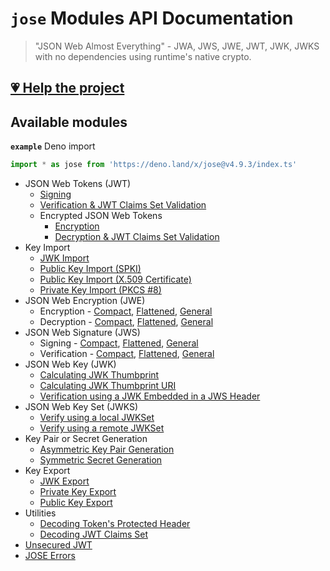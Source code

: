 # `jose` Modules API Documentation

> "JSON Web Almost Everything" - JWA, JWS, JWE, JWT, JWK, JWKS with no dependencies using runtime's native crypto.

## [💗 Help the project](https://github.com/panva/jose/blob/v4.9.3/docs/https://github.com/sponsors/panva)

## Available modules

**`example`** Deno import
```js
import * as jose from 'https://deno.land/x/jose@v4.9.3/index.ts'
```

- JSON Web Tokens (JWT)
  - [Signing](https://github.com/panva/jose/blob/v4.9.3/docs/classes/jwt_sign.SignJWT.md#readme)
  - [Verification & JWT Claims Set Validation](https://github.com/panva/jose/blob/v4.9.3/docs/functions/jwt_verify.jwtVerify.md#readme)
  - Encrypted JSON Web Tokens
    - [Encryption](https://github.com/panva/jose/blob/v4.9.3/docs/classes/jwt_encrypt.EncryptJWT.md#readme)
    - [Decryption & JWT Claims Set Validation](https://github.com/panva/jose/blob/v4.9.3/docs/functions/jwt_decrypt.jwtDecrypt.md#readme)
- Key Import
  - [JWK Import](https://github.com/panva/jose/blob/v4.9.3/docs/functions/key_import.importJWK.md#readme)
  - [Public Key Import (SPKI)](https://github.com/panva/jose/blob/v4.9.3/docs/functions/key_import.importSPKI.md#readme)
  - [Public Key Import (X.509 Certificate)](https://github.com/panva/jose/blob/v4.9.3/docs/functions/key_import.importX509.md#readme)
  - [Private Key Import (PKCS #8)](https://github.com/panva/jose/blob/v4.9.3/docs/functions/key_import.importPKCS8.md#readme)
- JSON Web Encryption (JWE)
  - Encryption - [Compact](https://github.com/panva/jose/blob/v4.9.3/docs/classes/jwe_compact_encrypt.CompactEncrypt.md#readme), [Flattened](https://github.com/panva/jose/blob/v4.9.3/docs/classes/jwe_flattened_encrypt.FlattenedEncrypt.md#readme), [General](https://github.com/panva/jose/blob/v4.9.3/docs/classes/jwe_general_encrypt.GeneralEncrypt.md#readme)
  - Decryption - [Compact](https://github.com/panva/jose/blob/v4.9.3/docs/functions/jwe_compact_decrypt.compactDecrypt.md#readme), [Flattened](https://github.com/panva/jose/blob/v4.9.3/docs/functions/jwe_flattened_decrypt.flattenedDecrypt.md#readme), [General](https://github.com/panva/jose/blob/v4.9.3/docs/functions/jwe_general_decrypt.generalDecrypt.md#readme)
- JSON Web Signature (JWS)
  - Signing - [Compact](https://github.com/panva/jose/blob/v4.9.3/docs/classes/jws_compact_sign.CompactSign.md#readme), [Flattened](https://github.com/panva/jose/blob/v4.9.3/docs/classes/jws_flattened_sign.FlattenedSign.md#readme), [General](https://github.com/panva/jose/blob/v4.9.3/docs/classes/jws_general_sign.GeneralSign.md#readme)
  - Verification - [Compact](https://github.com/panva/jose/blob/v4.9.3/docs/functions/jws_compact_verify.compactVerify.md#readme), [Flattened](https://github.com/panva/jose/blob/v4.9.3/docs/functions/jws_flattened_verify.flattenedVerify.md#readme), [General](https://github.com/panva/jose/blob/v4.9.3/docs/functions/jws_general_verify.generalVerify.md#readme)
- JSON Web Key (JWK)
  - [Calculating JWK Thumbprint](https://github.com/panva/jose/blob/v4.9.3/docs/functions/jwk_thumbprint.calculateJwkThumbprint.md#readme)
  - [Calculating JWK Thumbprint URI](https://github.com/panva/jose/blob/v4.9.3/docs/functions/jwk_thumbprint.calculateJwkThumbprintUri.md#readme)
  - [Verification using a JWK Embedded in a JWS Header](https://github.com/panva/jose/blob/v4.9.3/docs/functions/jwk_embedded.EmbeddedJWK.md#readme)
- JSON Web Key Set (JWKS)
  - [Verify using a local JWKSet](https://github.com/panva/jose/blob/v4.9.3/docs/functions/jwks_local.createLocalJWKSet.md#readme)
  - [Verify using a remote JWKSet](https://github.com/panva/jose/blob/v4.9.3/docs/functions/jwks_remote.createRemoteJWKSet.md#readme)
- Key Pair or Secret Generation
  - [Asymmetric Key Pair Generation](https://github.com/panva/jose/blob/v4.9.3/docs/functions/key_generate_key_pair.generateKeyPair.md#readme)
  - [Symmetric Secret Generation](https://github.com/panva/jose/blob/v4.9.3/docs/functions/key_generate_secret.generateSecret.md#readme)
- Key Export
  - [JWK Export](https://github.com/panva/jose/blob/v4.9.3/docs/functions/key_export.exportJWK.md#readme)
  - [Private Key Export](https://github.com/panva/jose/blob/v4.9.3/docs/functions/key_export.exportPKCS8.md#readme)
  - [Public Key Export](https://github.com/panva/jose/blob/v4.9.3/docs/functions/key_export.exportSPKI.md#readme)
- Utilities
  - [Decoding Token's Protected Header](https://github.com/panva/jose/blob/v4.9.3/docs/functions/util_decode_protected_header.decodeProtectedHeader.md#readme)
  - [Decoding JWT Claims Set](https://github.com/panva/jose/blob/v4.9.3/docs/functions/util_decode_jwt.decodeJwt.md#readme)
- [Unsecured JWT](https://github.com/panva/jose/blob/v4.9.3/docs/classes/jwt_unsecured.UnsecuredJWT.md#readme)
- [JOSE Errors](https://github.com/panva/jose/blob/v4.9.3/docs/modules/util_errors.md#readme)

[support-sponsor]: https://github.com/sponsors/panva
